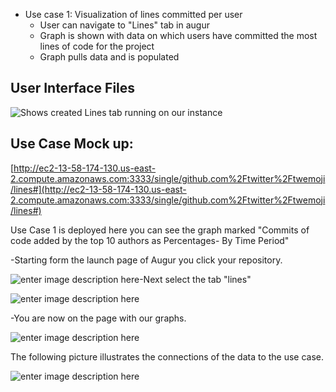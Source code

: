 

 - Use case 1: Visualization of lines committed per user
 	- User can navigate to "Lines" tab in augur
	- Graph is shown with data on which users have committed the most lines of code for the project
	- Graph pulls data and is populated 
  
  ## User Interface Files
![Shows created Lines tab running on our instance](https://lh3.googleusercontent.com/OlLjII_RTg9a4LC0kpiRXnj3TRE0u-jJcHZlOulMEI5D5n-wcYeK7w4m9kXY_b83FdqU6At7jfPE)

## Use Case Mock up:
[http://ec2-13-58-174-130.us-east-2.compute.amazonaws.com:3333/single/github.com%2Ftwitter%2Ftwemoji/lines#](http://ec2-13-58-174-130.us-east-2.compute.amazonaws.com:3333/single/github.com%2Ftwitter%2Ftwemoji/lines#)


Use Case 1 is deployed here you can see the graph marked "Commits of code added by the top 10 authors as Percentages- By Time Period"

-Starting form the launch page of Augur you click your repository.

![enter image description here](https://lh3.googleusercontent.com/TnjKapyvt15HmngEZW4XRRG9-cvN1GGAvV1uBJK4A1vDzeOOx0wlAU-fv3uJxzSeb4wyFkhJtuNr1OcT-5N4ZTqNDzqMTftRxYzXW-3nwcX72z7EJzaDL_emGUWvzJzuAyostPs4HlxNdM1ogG1izKVrbm3Qh21H4wee5fewhNoJwPFLYVuIGZojbtMehQVPxYlRgRUTjyGklJbupDiH7RsPUMK3nvrnr7qHNRvVl1jypBkBfmAasoAyWEFQxZ_vjPFySywTb3SYv_c7KUW75ETqpWTYTq75K7JJ1XgSSDCFmytkeke-dFgLtoL2wrXc8QkRlL3IzSRUytA94vYq7vZ3Kgo0b6x9ClKlXYvc105fReuKvMV_eZp7vlq9EvWzLV6Tha5ooIbsHI_9j---CkNueZgInmp2icbzXJHKxJE4UXKlDTpZ30Aj69CcpzbZefAX2PJyExmDi7RVrvYBL9xyBalbn34CxpP-Vnbbcef1pPSKdieiWdXzzXhtkTW64LD0k-UyDrnm7Oz8OqMVkp0-dmA-Rg9cF2SrQ7yWRIUX2oxO-PVPeUd8ExDyUw3Noq2vK97ICR_ybxvrvD8QL8l-610pAiZGVAflqadYAxwt-ilWKo0ktKfa2BsAxqFlq4o1-9tlMighcnQaD-o0xui-W7v36Q=w928-h182-no)-Next select the tab "lines"

![enter image description here](https://lh3.googleusercontent.com/_A7V4mliPB9bHjx4WLSJeP46Do01AJP5Gnb40NrJAg9igjzBX2DsSF37Uq_Gjon7UfDitc7ZzLI "augur line tab")

-You are now on the page with our graphs.

![enter image description here](https://lh3.googleusercontent.com/d1CDBadjXATErk-gHMMIBKTzdokLD8bXJe_-d0Ykb5sr-ujSKuXCVMLfrLO5rsFkQQwsdXDQgtU "graph")


The following picture illustrates the connections of the data to the use case.

![enter image description here](https://lh3.googleusercontent.com/HPa0dMkurJ116goi5dZpcIXcigCA4OwKQ6p1KtMQgh98xSqo6Nsl5lNcK4po_5DScVRqRlmjV1A "augur flow")
